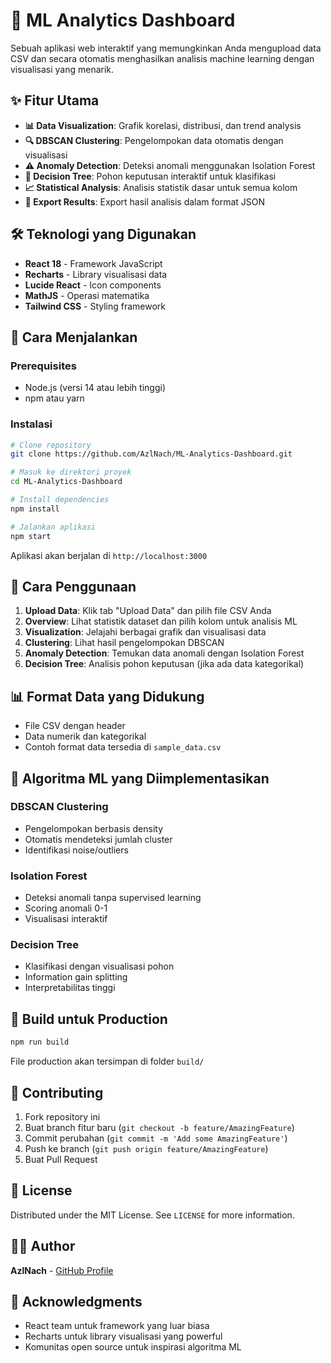 # 🚀 ML Analytics Dashboard

Sebuah aplikasi web interaktif yang memungkinkan Anda mengupload data CSV dan secara otomatis menghasilkan analisis machine learning dengan visualisasi yang menarik.

## ✨ Fitur Utama

- **📊 Data Visualization**: Grafik korelasi, distribusi, dan trend analysis
- **🔍 DBSCAN Clustering**: Pengelompokan data otomatis dengan visualisasi
- **⚠️ Anomaly Detection**: Deteksi anomali menggunakan Isolation Forest
- **🌳 Decision Tree**: Pohon keputusan interaktif untuk klasifikasi
- **📈 Statistical Analysis**: Analisis statistik dasar untuk semua kolom
- **💾 Export Results**: Export hasil analisis dalam format JSON

## 🛠️ Teknologi yang Digunakan

- **React 18** - Framework JavaScript
- **Recharts** - Library visualisasi data
- **Lucide React** - Icon components
- **MathJS** - Operasi matematika
- **Tailwind CSS** - Styling framework

## 🚀 Cara Menjalankan

### Prerequisites
- Node.js (versi 14 atau lebih tinggi)
- npm atau yarn

### Instalasi
```bash
# Clone repository
git clone https://github.com/AzlNach/ML-Analytics-Dashboard.git

# Masuk ke direktori proyek
cd ML-Analytics-Dashboard

# Install dependencies
npm install

# Jalankan aplikasi
npm start
```

Aplikasi akan berjalan di `http://localhost:3000`

## 📝 Cara Penggunaan

1. **Upload Data**: Klik tab "Upload Data" dan pilih file CSV Anda
2. **Overview**: Lihat statistik dataset dan pilih kolom untuk analisis ML
3. **Visualization**: Jelajahi berbagai grafik dan visualisasi data
4. **Clustering**: Lihat hasil pengelompokan DBSCAN
5. **Anomaly Detection**: Temukan data anomali dengan Isolation Forest
6. **Decision Tree**: Analisis pohon keputusan (jika ada data kategorikal)

## 📊 Format Data yang Didukung

- File CSV dengan header
- Data numerik dan kategorikal
- Contoh format data tersedia di `sample_data.csv`

## 🎯 Algoritma ML yang Diimplementasikan

### DBSCAN Clustering
- Pengelompokan berbasis density
- Otomatis mendeteksi jumlah cluster
- Identifikasi noise/outliers

### Isolation Forest
- Deteksi anomali tanpa supervised learning
- Scoring anomali 0-1
- Visualisasi interaktif

### Decision Tree
- Klasifikasi dengan visualisasi pohon
- Information gain splitting
- Interpretabilitas tinggi

## 🔧 Build untuk Production

```bash
npm run build
```

File production akan tersimpan di folder `build/`

## 🤝 Contributing

1. Fork repository ini
2. Buat branch fitur baru (`git checkout -b feature/AmazingFeature`)
3. Commit perubahan (`git commit -m 'Add some AmazingFeature'`)
4. Push ke branch (`git push origin feature/AmazingFeature`)
5. Buat Pull Request

## 📄 License

Distributed under the MIT License. See `LICENSE` for more information.

## 👨‍💻 Author

**AzlNach** - [GitHub Profile](https://github.com/AzlNach)

## 🙏 Acknowledgments

- React team untuk framework yang luar biasa
- Recharts untuk library visualisasi yang powerful
- Komunitas open source untuk inspirasi algoritma ML
